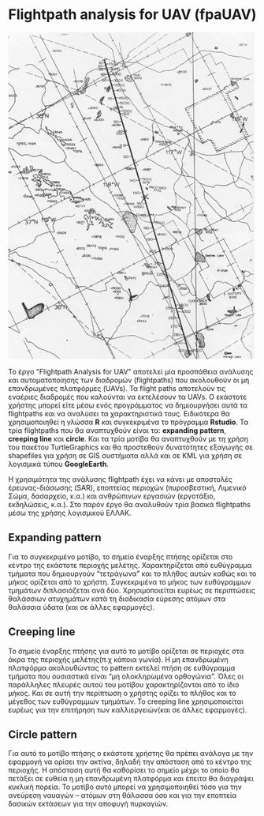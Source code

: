 Flightpath analysis for UAV (fpaUAV)
===

![Alt text](path.jpg)


Το έργο "Flightpath Analysis for UAV" αποτελεί μία προσπάθεια ανάλυσης και αυτοματοποίησης των διαδρομών (flightpaths) που ακολουθούν οι μη επανδρωμένες πλατφόρμες (UAVs). Τα flight paths αποτελούν τις εναέριες διαδρομές που καλούνται να εκτελέσουν τα UAVs. Ο εκάστοτε χρήστης μπορεί είτε μέσω ενός προγράμματος να δημιουργήσει αυτά τα flightpaths και να αναλύσει τα χαρακτηριστικά τους. Ειδικότερα θα χρησιμοποιηθεί η γλώσσα **R** και συγκεκριμένα το πρόγραμμα **Rstudio**. Τα τρία flightpaths που θα αναπτυχθούν είναι τα: **expanding pattern**, **creeping line** και **circle**. Και τα τρία μοτίβα θα αναπτυχθούν με τη χρήση του πακέτου TurtleGraphics και θα προστεθούν δυνατότητες εξαγωγής σε shapefiles για χρήση σε GIS συστήματα αλλά και σε KML για χρήση σε λογισμικά τύπου **GoogleEarth**. 


Η χρησιμότητα της ανάλυσης flightpath έχει να κάνει με αποστολές έρευνας-διάσωσης (SAR), εποπτείας περιοχών (πυροσβεστική, Λιμενικό Σώμα, δασαρχείο, κ.α.) και ανθρώπινων εργασιών (εργοτάξιο, εκδηλώσεις, κ.α.). Στο παρόν έργο θα αναλυθούν τρία βασικά flightpaths μέσω της χρήσης λογισμικού ΕΛΛΑΚ. 


Expanding pattern 
---
Για το συγκεκριμένο μοτίβο, το σημείο έναρξης πτήσης ορίζεται στο κέντρο της εκάστοτε περιοχής μελέτης. Χαρακτηρίζεται από ευθύγραμμα τμήματα που δημιουργούν “τετράγωνα” και το πλήθος αυτών  καθώς και το μήκος ορίζεται από το χρήστη. Συγκεκριμένα το μήκος των ευθύγραμμων τμημάτων διπλασιάζεται ανά δύο. Χρησιμοποιείται ευρέως σε περιπτώσεις θαλάσσιων ατυχημάτων κατά τη διαδικασία εύρεσης ατόμων στα θαλάσσια ύδατα (και σε άλλες εφαρμογές). 



Creeping line
---
Το σημείο έναρξης πτήσης για αυτό το μοτίβο ορίζεται σε περιοχές στα άκρα της περιοχής μελέτης(π.χ κάποια γωνία). Η μη επανδρωμένη πλατφόρμα ακολουθώντας το pattern εκτελεί πτήση σε ευθύγραμμα τμήματα  που ουσιαστικά είναι “μη ολοκληρωμένα ορθογώνια”. Όλες οι παράλληλες πλευρές αυτού του μοτίβου χαρακτηρίζονται από το ίδιο μήκος. Και σε αυτή την περίπτωση ο χρήστης ορίζει το πλήθος και το μέγεθος των ευθύγραμμων τμημάτων.  Το creeping line χρησιμοποιείται ευρέως για την επιτήρηση των καλλιεργειών(και σε άλλες εφαρμογές).


Circle pattern 
---
Για αυτό το μοτίβο πτήσης ο εκάστοτε χρήστης θα πρέπει ανάλογα με την εφαρμογή να ορίσει την ακτίνα, δηλαδή την απόσταση από το κέντρο της περιοχής. Η απόσταση αυτή θα καθορίσει το σημείο μέχρι το οποίο θα πετάξει σε ευθεία η μη επανδρωμένη πλατφόρμα και έπειτα θα διαγράψει κυκλική πορεία. Το μοτίβο αυτό μπορεί να χρησιμοποιηθεί τόσο για την ανεύρεση ναυαγών – ατόμων στη θάλασσα όσο και για την εποπτεία δασικών εκτάσεων για την αποφυγή πυρκαγιών. 

